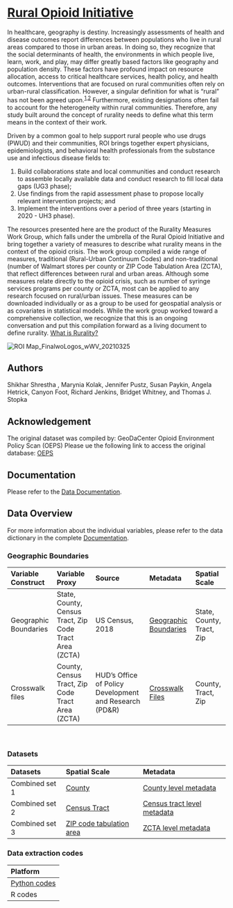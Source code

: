 
# [Rural Opioid Initiative](http://ruralopioidinitiative.org/)
In healthcare, geography is destiny. Increasingly assessments of health and disease outcomes report differences between populations who live in rural areas compared to those in urban areas. In doing so, they recognize that the social determinants of health, the environments in which people live, learn, work, and play, may differ greatly based factors like geography and population density. These factors have profound impact on resource allocation, access to critical healthcare services, health policy, and health outcomes. Interventions that are focused on rural communities often rely on urban-rural classification. However, a singular definition for what is “rural” has not been agreed upon.<sup>[1](https://www.researchgate.net/profile/Michael-Ratcliffe-2/publication/311533270_Defining_Rural_at_the_US_Census_Bureau/links/584aad3708aeb19dcb758910/Defining-Rural-at-the-US-Census-Bureau.pdf),[2](https://sites.nationalacademies.org/cs/groups/dbassesite/documents/webpage/dbasse_167036.pdf)</sup> Furthermore, existing designations often fail to account for the heterogeneity within rural communities. Therefore, any study built around the concept of rurality needs to define what this term means in the context of their work. 

Driven by a common goal to help support rural people who use drugs (PWUD) and their communities, ROI brings together expert physicians, epidemiologists, and behavioral health professionals from the substance use and infectious disease fields to:

1. Build collaborations state and local communities and conduct research to assemble locally available data and conduct research to fill local data gaps (UG3 phase);
2. Use findings from the rapid assessment phase to propose locally relevant intervention projects; and
3. Implement the interventions over a period of three years (starting in 2020 - UH3 phase).

The resources presented here are the product of the Rurality Measures Work Group, which falls under the umbrella of the Rural Opioid Initiative and bring together a variety of measures to describe what rurality means in the context of the opioid crisis. The work group compiled a wide range of measures, traditional (Rural-Urban Continuum Codes) and non-traditional (number of Walmart stores per county or ZIP Code Tabulation Area (ZCTA), that reflect differences between rural and urban areas. Although some measures relate directly to the opioid crisis, such as number of syringe services programs per county or ZCTA, most can be applied to any research focused on rural/urban issues. These measures can be downloaded individually or as a group to be used for geospatial analysis or as covariates in statistical models. While the work group worked toward a comprehensive collection, we recognize that this is an ongoing conversation and put this compilation forward as a living document to define rurality. [What is Rurality?](https://link.springer.com/article/10.1007/s11524-005-9016-3)

![ROI Map_FinalwoLogos_wWV_20210325](https://user-images.githubusercontent.com/87339076/130512661-8065da9b-4e4b-4887-bb66-fdc1c268e772.png)

## Authors
Shikhar Shrestha , Marynia Kolak, Jennifer Pustz, Susan Paykin, Angela Hetrick, Canyon Foot, Richard Jenkins, Bridget Whitney, and Thomas J. Stopka

## Acknowledgement
The original dataset was compiled by: 
GeoDaCenter Opioid Environment Policy Scan (OEPS)
Please ue the following link to access the original database: [OEPS](https://github.com/GeoDaCenter/opioid-policy-scan)


## Documentation
Please refer to the [Data Documentation](https://docs.google.com/document/d/18NPWpuUfFTrKll9_ERHzVDmpNCETTzwjJt_FsIvmSrc/edit?usp=sharing). 


## Data Overview

For more information about the individual variables, please refer to the data dictionary in the complete [Documentation](https://docs.google.com/document/d/18NPWpuUfFTrKll9_ERHzVDmpNCETTzwjJt_FsIvmSrc/edit?usp=sharing).

### Geographic Boundaries
| Variable Construct | Variable Proxy | Source | Metadata | Spatial Scale | 
|:------------------ | :------------- | :----- | :------- | :------------ | 
| Geographic Boundaries | State, County, Census Tract, Zip Code Tract Area (ZCTA) | US Census, 2018 | [Geographic Boundaries](data_final/metadata/GeographicBoundaries_2018.md) | State, County, Tract, Zip |
| Crosswalk files | County, Census Tract, Zip Code Tract Area (ZCTA) | HUD’s Office of Policy Development and Research (PD&R) | [Crosswalk Files](data_final/metadata/crosswalk.md) | County, Tract, Zip |


<br>

### Datasets
| Datasets | Spatial Scale | Metadata |
|:-------- | :------------ | :--------|
| Combined set 1 | [County](https://drive.google.com/file/d/1rLTCdZM8BHqlMyDYOMqgSKRWrQcXOFSW/view?usp=sharing) | [County level metadata](data_final/data_subset/metadata_subset_C.html) |
| Combined set 2 | [Census Tract](https://drive.google.com/file/d/1qhjC_4khde-yZU6Zy5LmJdrT1neWO79S/view?usp=sharing) | [Census tract level metadata](data_final/data_subset/metadata_subset_T.html) |
| Combined set 3 | [ZIP code tabulation area](https://drive.google.com/file/d/1-AJ6Uo7fmlpeQMU-RDenmtbGX9hZOj4A/view?usp=sharing) | [ZCTA level metadata](data_final/data_subset/metadata_subset_Z.html) |

### Data extraction codes
| Platform |
| :------- |
| [Python codes](https://github.com/SShresthaTufts/GithubRstudio.io/blob/main/GITHUB_ROI_data.ipynb)  |
| R codes |
<br>

